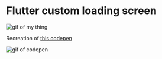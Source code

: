 # Flutter custom loading screen

![gif of my thing](http://res.cloudinary.com/ericwindmill/image/upload/v1525022858/flutter_by_example/animation.gif)



Recreation of [this codepen](https://codepen.io/cassidoo/pen/KRdLvL)

![gif of codepen](http://res.cloudinary.com/ericwindmill/image/upload/c_scale,w_500/v1524935504/flutter_by_example/inspiration.gif)


